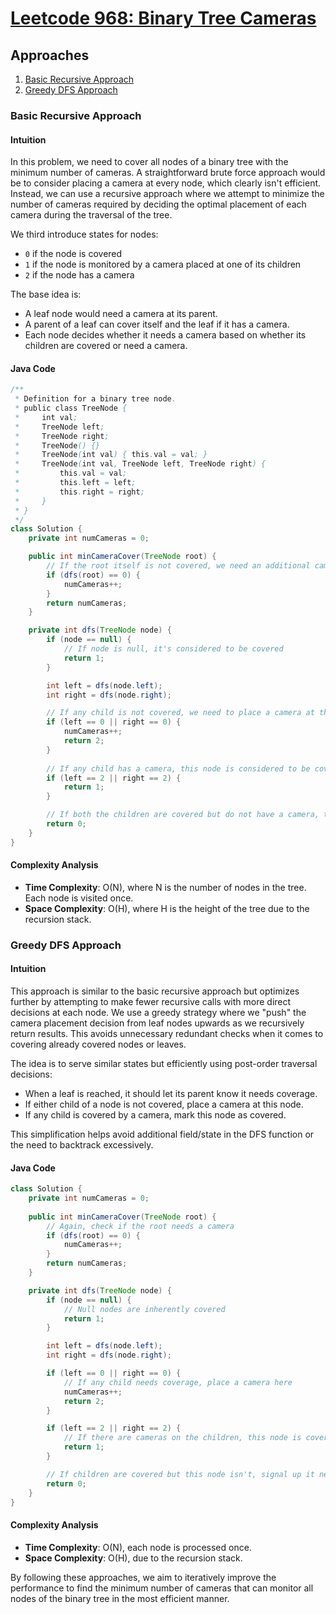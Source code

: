 # [Leetcode 968: Binary Tree Cameras](https://leetcode.com/problems/binary-tree-cameras/)

## Approaches
1. [Basic Recursive Approach](#basic-recursive-approach)
2. [Greedy DFS Approach](#greedy-dfs-approach)

### Basic Recursive Approach

#### Intuition

In this problem, we need to cover all nodes of a binary tree with the minimum number of cameras. A straightforward brute force approach would be to consider placing a camera at every node, which clearly isn't efficient. Instead, we can use a recursive approach where we attempt to minimize the number of cameras required by deciding the optimal placement of each camera during the traversal of the tree.

We third introduce states for nodes:
- `0` if the node is covered
- `1` if the node is monitored by a camera placed at one of its children
- `2` if the node has a camera

The base idea is:
- A leaf node would need a camera at its parent.
- A parent of a leaf can cover itself and the leaf if it has a camera. 
- Each node decides whether it needs a camera based on whether its children are covered or need a camera.

#### Java Code

```java
/**
 * Definition for a binary tree node.
 * public class TreeNode {
 *     int val;
 *     TreeNode left;
 *     TreeNode right;
 *     TreeNode() {}
 *     TreeNode(int val) { this.val = val; }
 *     TreeNode(int val, TreeNode left, TreeNode right) {
 *         this.val = val;
 *         this.left = left;
 *         this.right = right;
 *     }
 * }
 */
class Solution {
    private int numCameras = 0;

    public int minCameraCover(TreeNode root) {
        // If the root itself is not covered, we need an additional camera
        if (dfs(root) == 0) {
            numCameras++;
        }
        return numCameras;
    }

    private int dfs(TreeNode node) {
        if (node == null) {
            // If node is null, it's considered to be covered
            return 1;
        }

        int left = dfs(node.left);
        int right = dfs(node.right);

        // If any child is not covered, we need to place a camera at this node
        if (left == 0 || right == 0) {
            numCameras++;
            return 2;
        }
        
        // If any child has a camera, this node is considered to be covered
        if (left == 2 || right == 2) {
            return 1;
        }

        // If both the children are covered but do not have a camera, this node is currently not covered.
        return 0;
    }
}
```

#### Complexity Analysis
- **Time Complexity**: O(N), where N is the number of nodes in the tree. Each node is visited once.
- **Space Complexity**: O(H), where H is the height of the tree due to the recursion stack.

### Greedy DFS Approach

#### Intuition

This approach is similar to the basic recursive approach but optimizes further by attempting to make fewer recursive calls with more direct decisions at each node. We use a greedy strategy where we "push" the camera placement decision from leaf nodes upwards as we recursively return results. This avoids unnecessary redundant checks when it comes to covering already covered nodes or leaves.

The idea is to serve similar states but efficiently using post-order traversal decisions:
- When a leaf is reached, it should let its parent know it needs coverage.
- If either child of a node is not covered, place a camera at this node.
- If any child is covered by a camera, mark this node as covered.

This simplification helps avoid additional field/state in the DFS function or the need to backtrack excessively.

#### Java Code

```java
class Solution {
    private int numCameras = 0;
    
    public int minCameraCover(TreeNode root) {
        // Again, check if the root needs a camera  
        if (dfs(root) == 0) {
            numCameras++;
        }
        return numCameras;
    }

    private int dfs(TreeNode node) {
        if (node == null) {
            // Null nodes are inherently covered
            return 1;
        }

        int left = dfs(node.left);
        int right = dfs(node.right);

        if (left == 0 || right == 0) {
            // If any child needs coverage, place a camera here
            numCameras++;
            return 2;
        }

        if (left == 2 || right == 2) {
            // If there are cameras on the children, this node is covered
            return 1;
        }

        // If children are covered but this node isn't, signal up it needs coverage
        return 0;
    }
}
```

#### Complexity Analysis
- **Time Complexity**: O(N), each node is processed once.
- **Space Complexity**: O(H), due to the recursion stack.

By following these approaches, we aim to iteratively improve the performance to find the minimum number of cameras that can monitor all nodes of the binary tree in the most efficient manner.


